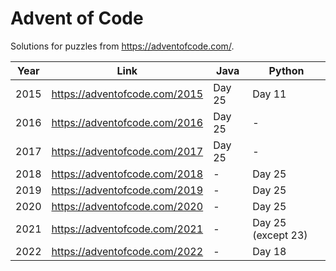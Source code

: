 # Advent of Code

Solutions for puzzles from https://adventofcode.com/.

| Year | Link | Java | Python             |
| ---- | ---- | ---- |--------------------|
| 2015 | https://adventofcode.com/2015 | Day 25 | Day 11             |
| 2016 | https://adventofcode.com/2016 | Day 25 | -                  |
| 2017 | https://adventofcode.com/2017 | Day 25 | -                  |
| 2018 | https://adventofcode.com/2018 | - | Day 25             |
| 2019 | https://adventofcode.com/2019 | - | Day 25             |
| 2020 | https://adventofcode.com/2020 | - | Day 25             |
| 2021 | https://adventofcode.com/2021 | - | Day 25 (except 23) |
| 2022 | https://adventofcode.com/2022 | - | Day 18             |
